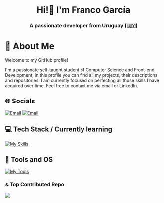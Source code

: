 <h1 align="center">Hi!👋 I'm Franco García</h1>
<h3 align="center">A passionate developer from Uruguay (🇺🇾)</h3>

# 🙋 About Me
Welcome to my GitHub profile! 

I'm a passionate self-taught student of Computer Science and Front-end Development, in this profile you can find all my projects, their descriptions and repositories. I am currently focused on perfecting all those skills I have acquired over time. Feel free to contact me via email or LinkedIn.

## 🌐 Socials
[![Email](https://skillicons.dev/icons?i=linkedin)](https://www.linkedin.com/in/francogarcia06/) 
[![Email](https://skillicons.dev/icons?i=gmail)](mailto:grcfranco06@gmail.com)

## 💻 Tech Stack / Currently learning
[![My Skills](https://skillicons.dev/icons?i=html,css,js,astro,react,bootstrap,tailwind,php,py,sql)](https://skillicons.dev)<br>

## 🔧 Tools and OS
[![My Tools](https://skillicons.dev/icons?i=windows,vscode,powershell,git,github)](https://skillicons.dev)<br>

### 🔝 Top Contributed Repo
![](https://github-contributor-stats.vercel.app/api?username=grcfranco06&limit=5&theme=dark&combine_all_yearly_contributions=true)


